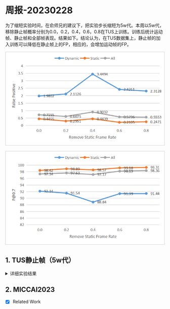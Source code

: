# 周报-20230228

为了缩短实验时间，在俞师兄的建议下，把实验步长缩短为5w代。本周以5w代，移除静止帧概率分别为0.0，0.2，0.4，0.6，0.8在TUS上训练。训练后统计运动帧、静止帧和全部帧表现。结果如下。结论认为，在TUS数据集上，静止帧的加入训练可以降低在静止帧上的FP，相应的，会增加运动帧的FP。

![](file/TUS_FP.png)

![](file/TUS_P7.png)


## 1. TUS静止帧（5w代）

<details>

<summary>详细实验结果</summary>

**RM Static Rate = 0.0**

|Split|AP50|P@0.7|FP|R@16|#Video|
| ---                       |  --- | --- |   ---   |  --- | --- |
| Dynamic | 86.51 | 92.14 | 1.9802 | 95.65 |  909   |
| Static | 92.00 | 98.42 | 0.4455 | 95.65 |  909   |
| All | 90.50 | 97.34 | 0.7155 | 95.65 |  909   |

**RM Static Rate = 0.2**

|Split|AP50|P@0.7|FP|R@16|#Video|
| ---                       |  --- | --- |   ---   |  --- | --- |
| Dynamic | 85.89 | 91.54 | 2.1126 | 95.44 |  804   |
| Static | 92.06 | 98.89 | 0.2951 | 95.44 |  804   |
| All | 90.42 | 97.63 | 0.6075 | 95.44 |  804   |


**RM Static Rate = 0.4**

|Split|AP50|P@0.7|FP|R@16|#Video|
| ---                       |  --- | --- |   ---   |  --- | --- |
| Dynamic | 83.79 | 88.84 | 3.4494 | 95.56 |  909   |
| Static | 91.69 | 98.57 | 0.4439 | 95.56 |  909   |
| All | 89.55 | 97.17 | 0.9032 | 95.56 |  909   |

**RM Static Rate = 0.6**

|Split|AP50|P@0.7|FP|R@16|#Video|
| ---                       |  --- | --- |   ---   |  --- | --- |
| Dynamic | 85.72 | 91.39 | 2.4211 | 96.18 |  909   |
| Static | 93.17 | 99.18 | 0.2105 | 96.18 |  909   |
| All | 91.17 | 98.19 | 0.5736 | 96.18 |  909   |


**RM Static Rate = 0.8**

|Split|AP50|P@0.7|FP|R@16|#Video|
| ---                       |  --- | --- |   ---   |  --- | --- |
| Dynamic | 85.59 | 91.44 | 2.3128 | 96.22 |  909   |
| Static | 93.42 | 99.31 | 0.2471 | 96.22 |  909   |
| All | 91.33 | 98.36 | 0.5553 | 96.22 |  909   |

</details>

## 2. MICCAI2023

- [x] Related Work
